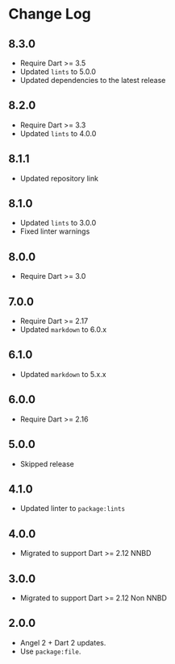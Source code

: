 # Change Log

## 8.3.0

* Require Dart >= 3.5
* Updated `lints` to 5.0.0
* Updated dependencies to the latest release

## 8.2.0

* Require Dart >= 3.3
* Updated `lints` to 4.0.0

## 8.1.1

* Updated repository link

## 8.1.0

* Updated `lints` to 3.0.0
* Fixed linter warnings

## 8.0.0

* Require Dart >= 3.0

## 7.0.0

* Require Dart >= 2.17
* Updated `markdown` to 6.0.x

## 6.1.0

* Updated `markdown` to 5.x.x

## 6.0.0

* Require Dart >= 2.16

## 5.0.0

* Skipped release

## 4.1.0

* Updated linter to `package:lints`

## 4.0.0

* Migrated to support Dart >= 2.12 NNBD
  
## 3.0.0

* Migrated to support Dart >= 2.12 Non NNBD

## 2.0.0

* Angel 2 + Dart 2 updates.
* Use `package:file`.
